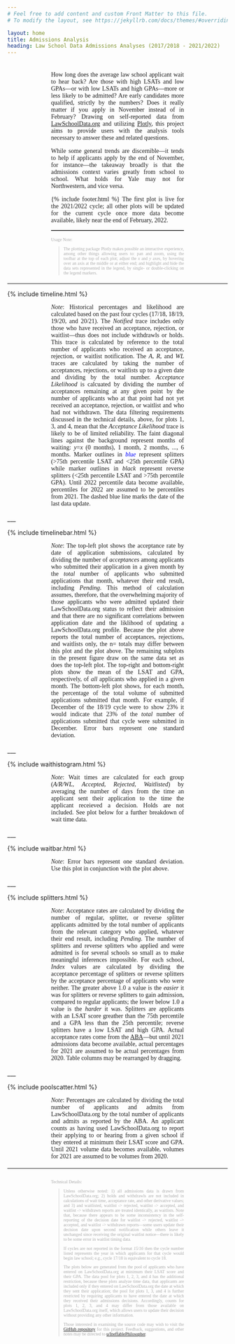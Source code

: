 ```yaml
---
# Feel free to add content and custom Front Matter to this file.
# To modify the layout, see https://jekyllrb.com/docs/themes/#overriding-theme-defaults

layout: home
title: Admissions Analysis
heading: Law School Data Admissions Analyses (2017/2018 - 2021/2022)
---
```


<div style="margin: 35px 100px 18px 100px; font-family: calibri; text-align: justify">
  
  How long does the average law school applicant wait to hear back? Are those with high LSATs and low GPAs—or with low LSATs 
    and high GPAs—more or less likely 
    to be admitted? Are early candidates more qualified, strictly by the numbers? Does it really matter if you apply in November instead of in February? Drawing on self-reported data 
    from <a href="https://lawschooldata.org" target="_blank">LawSchoolData.org</a> and utilizing 
    <a href="https://plotly.com" target="_blank">Plotly</a>, this project aims to provide users with the analysis tools 
    necessary to answer these and related questions.

  <p></p>

  While some general trends are discernible—it tends to help if applicants apply by the end of November, for instance—the takeaway broadly 
    is that the admissions context varies greatly from school to school. What holds for Yale may not for Northwestern, and vice 
    versa.
  
  <p></p>

  {% include footer.html %} The first plot is live for the 2021/2022 cycle; all other plots will be updated for the current cycle once
    more data become available, likely near the end of February, 2022.

<hr style="border: 0; height: 0; border-top: 1px solid rgba(0, 0, 0, 0.1); border-bottom: 1px solid rgba(255, 255, 255, 0.3);">

<p style="color:darkgrey; font-size:70%;">
  Usage Note:
</p>

<BLOCKQUOTE style="color:darkgrey; font-size:70%;">

  The plotting package Plotly makes possible an interactive experience, among other things allowing users to: pan and zoom, using the toolbar at the top of each plot; 
    adjust the <i>x</i> and <i>y</i> axes, by hovering over an axis at the middle or at either end; and highlight and hide the data sets 
    represented in the legend, by single- or double-clicking on the legend markers.

</BLOCKQUOTE>

<p></p>

</div>

<hr style="height:2px;border-width:0;color:gray;background-color:gray">

{% include timeline.html %}

<div style="margin: 0px 100px 18px 100px; font-family: calibri; text-align: justify">

  <i>Note</i>: Historical percentages and likelihood are calculated based on the past four cycles (17/18, 18/19, 
    19/20, and 20/21). The <i>Notified</i> trace includes only those who have received an acceptance, rejection, or waitlist—thus 
    does not include withdrawls or holds. This trace is calculated by reference to the total number of applicants who 
    received an acceptance, rejection, or waitlist notification. The <i>A</i>, <i>R</i>, and <i>WL</i> traces are calculated 
    by taking the number of acceptances, rejections, or waitlists up to a given date and dividing by the total number. 
    <i>Acceptance Likelihood</i> is calcuated by dividing the number of acceptances remaining at any given point by the number 
    of applicants who at that point had not yet received an acceptance, rejection, or waitlist and who had not withdrawn. 
    The data filtering requirements discussed in the technical details, above, for plots 1, 3, and 4, mean that the 
    <i>Acceptance Likelihood</i> trace is likely to be of limited reliability. The faint diagonal lines 
    against the background represent months of waiting: <i>y</i>=<i>x</i> (0 months), 1 month, 2 months, ..., 6 months. Marker outlines in
    <span style="color: blue"><i>blue</i></span> represent splitters (>75th percentile LSAT and <25th percentile GPA) while marker 
    outlines in <i>black</i> represent reverse splitters (<25th percentile LSAT and >75th percentile GPA). Until 2022 percentile data 
    become available, percentiles for 2022 are assumed to be percentiles from 2021. The dashed blue line marks the date of the last data update.

</div>
___

{% include timelinebar.html %}
<div style="margin: 0px 100px 18px 100px; font-family: calibri; text-align: justify">

  <i>Note</i>: The top-left plot shows the acceptance rate by date of application submissions, calculated by dividing the 
    number of <i>acceptances</i> among applicants who submitted their application in a given month by the <i>total</i> number of 
    applicants who submitted applications that month, whatever their end result, including <i>Pending</i>. This method of calculation assumes, therefore, 
    that the overwhelming majority of those applicants who were admitted updated their LawSchoolData.org status to reflect their admission and 
    that there are no significant correlations between application date and the liklihood of updating a LawSchoolData.org profile. 
    Because the plot above reports the total number of acceptances, rejections, and waitlists only, the n= totals may differ between this 
    plot and the plot above. The remaining subplots in the present figure draw on the same data set as does the top-left plot. The top-right and 
    bottom-right plots show the mean of the LSAT and GPA, respectively, of <i>all</i> applicants who applied in a given 
    month. The bottom-left plot shows, for each month, the percentage of the total volume of submitted applications 
    submitted that month. For example, if December of the 18/19 cycle were to show 23% it would indicate that 23% of the <i>total</i> 
    number of applications submitted that cycle were submitted in December. Error bars represent one standard deviation.

</div>
___

{% include waithistogram.html %}
<div style="margin: 0px 100px 18px 100px; font-family: calibri; text-align: justify">

  <i>Note</i>: Wait times are calculated for each group (<i>A/R/WL</i>, <i>Accepted</i>, <i>Rejected</i>, <i>Waitlisted</i>) 
    by averaging the number of days from the time an applicant sent their application to the time the applicant receieved 
    a decision. Holds are not included. See plot below for a further breakdown of wait time data.

</div>
___

{% include waitbar.html %}
<div style="margin: 0px 100px 18px 100px; font-family: calibri; text-align: justify">

  <i>Note</i>: Error bars represent one standard deviation. Use this plot in conjunction with the plot above.

</div>
___

{% include splitters.html %}
<div style="margin: 0px 100px 18px 100px; font-family: calibri; text-align: justify">

  <i>Note</i>: Acceptance rates are calculated by dividing the number of regular, splitter, or reverse splitter
    applicants admitted by the total number of applicants from the relevant category who applied, whatever their end result, 
    including <i>Pending</i>. The number of splitters and reverse splitters who applied and were admitted is for several
    schools so small as to make meaningful inferences impossible. For each school, <i>Index</i> values are calculated 
    by dividing the acceptance percentage of splitters or reverse splitters by the acceptance percentage of applicants
    who were neither. The greater above 1.0 a value is the <i>easier</i> it was for splitters or reverse splitters to 
    gain admission, compared to regular applicants; the lower below 1.0 a value is the <i>harder</i> it was. Splitters 
    are applicants with an LSAT score greather than the 75th percentile and a GPA less than the 25th percentile; 
    reverse splitters have a low LSAT and high GPA. Actual acceptance rates come from the 
    <a href="https://www.americanbar.org/groups/legal_education/resources/statistics/" target="_blank">ABA</a>—but until 2021 admissions data 
    become available, actual percentages for 2021 are assumed to be actual percentages from 2020. Table columns may be rearranged by dragging.

</div>
___

{% include poolscatter.html %}
<div style="margin: 0px 100px 18px 100px; font-family: calibri; text-align: justify">

  <i>Note</i>: Percentages are calculated by dividing the total number of applicants and admits from LawSchoolData.org by 
    the total number of applicants and admits as reported by the ABA. An 
    applicant counts as having used LawSchoolData.org to report their applying to or hearing from a given school 
    if they entered at minimum their LSAT score and GPA. Until 2021 volume data 
    becomes available, volumes for 2021 are assumed to be volumes from 2020.

</div>

<hr style="height:2px;border-width:0;color:gray;background-color:gray">

<div style="margin: 24px 100px 18px 100px; font-family: calibri; text-align: justify">

<p style="color:darkgrey; font-size:70%;">
  Technical Details:
</p>

<BLOCKQUOTE style="color:darkgrey; font-size:70%;">
  Unless otherwise noted: 1) all admissions data is drawn from LawSchoolData.org; 2) holds and withdrawls are not 
    included in calculations of wait time, acceptance rate, and other derivative values; and 
    3) and waitlisted, waitlist -> rejected, waitlist -> accepted, and waitlist -> withdrawn reports are 
    treated identically, as waitlists. Note that, because there appears to be some inconsistency in the self-reporting of the decision date for
    waitlist -> rejected, waitlist -> accepted, and waitlist -> withdrawn reports—some users update their decision date 
    upon second notification while others leave it unchanged since receiving the original waitlist notice—there is likely to be some 
    error in waitlist timing data.

<p></p>

  If cycles are not reported in the format <i>15/16</i> then the cycle number listed represents the 
    year in which applicants for that cycle would begin law school; e.g., cycle 17/18 is equivalent to cycle 18. 

<p></p>    

  The plots below are generated from the pool of applicants who have entered on 
    LawSchoolData.org at minimum their LSAT score and their GPA. The data pool for plots 1, 2, 3, and 4 has the additional restriction, because 
    these plots analyze time data, that applicants are included only if they entered on LawSchoolData.org the date at which they sent 
    their application; the pool for plots 1, 3, and 4 is further restricted by requiring applicants to have entered the date at which they received 
    their admissions decisions. Accordingly, counts for plots 1, 2, 3, and 4 may differ from those available on LawSchoolData.org itself, 
    which allows users to update their decision without providing any other information.

  <p></p>
    
  Those interested in examining the source code may wish to visit the 
    <a href="https://github.com/PlatosTwin/LawSchoolData/tree/gh-pages" target="_blank">GitHub repository</a> for this project. Feedback, 
    suggestions, and other notes may be directed to 
    <a href="https://www.reddit.com/user/IneffablePhilospoher" target="_blank">u/IneffablePhilosopher</a>.

</BLOCKQUOTE>

</div>